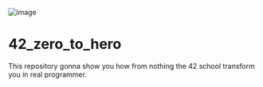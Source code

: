 ![image](https://github.com/user-attachments/assets/201e8832-7e6d-4736-8161-dbd12ace989c)
# 42_zero_to_hero

This repository gonna show you how from nothing the 42 school transform you in real programmer.

